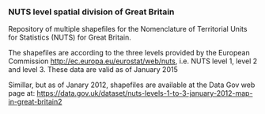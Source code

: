 ### NUTS level spatial division of Great Britain

Repository of multiple shapefiles for the Nomenclature of Territorial Units for Statistics (NUTS) for Great Britain.

The shapefiles are according to the three levels provided by the European Commission http://ec.europa.eu/eurostat/web/nuts, i.e. NUTS level 1, level 2 and level 3. These data are valid as of January 2015

Simillar, but as of Janary 2012, shapefiles are available at the Data Gov web page at: https://data.gov.uk/dataset/nuts-levels-1-to-3-january-2012-map-in-great-britain2

